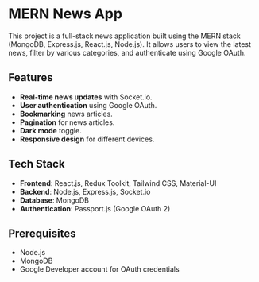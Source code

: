 # MERN News App

This project is a full-stack news application built using the MERN stack (MongoDB, Express.js, React.js, Node.js). It allows users to view the latest news, filter by various categories, and authenticate using Google OAuth.

## Features

- **Real-time news updates** with Socket.io.
- **User authentication** using Google OAuth.
- **Bookmarking** news articles.
- **Pagination** for news articles.
- **Dark mode** toggle.
- **Responsive design** for different devices.

## Tech Stack

- **Frontend**: React.js, Redux Toolkit, Tailwind CSS, Material-UI
- **Backend**: Node.js, Express.js, Socket.io
- **Database**: MongoDB
- **Authentication**: Passport.js (Google OAuth 2)


## Prerequisites

- Node.js
- MongoDB
- Google Developer account for OAuth credentials


